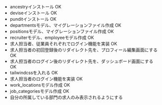 - ancestryインストール OK
- deviseインストール OK
- punditインストール OK
- departmentsモデル、マイグレーションファイル作成 OK
- positionsモデル、マイグレーションファイル作成 OK
- recruiterモデル、employeeモデル作成 OK
- 求人担当者、従業員それぞれでログイン機能を実装 OK
- 求人担当者の初回登録後のリダイレクト先を、プロフィール編集画面にする OK
- 求人担当者のログイン後のリダイレクト先を、ダッシュボード画面にする OK
- tailwindcssを入れる OK
- 求人担当者のログイン機能を実装 OK
- work_locationsモデル作成 OK
- job_categoriesモデル作成 OK
- 自分の所属している部門の求人のみ表示されるようにする

